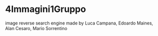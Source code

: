 # 4Immagini1Gruppo
image reverse search engine made by Luca Campana, Edoardo Maines, Alan Cesaro, Mario Sorrentino
